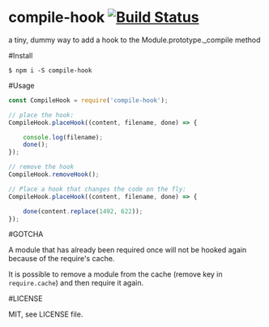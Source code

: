 # compile-hook [![Build Status](https://travis-ci.org/vdeturckheim/compile-hook.svg?branch=master)](https://travis-ci.org/vdeturckheim/compile-hook)
a tiny, dummy way to add a hook to the Module.prototype._compile method

#Install

```shell
$ npm i -S compile-hook
```

#Usage

```js
const CompileHook = require('compile-hook');

// place the hook:
CompileHook.placeHook((content, filename, done) => {

    console.log(filename);
    done();
});

// remove the hook
CompileHook.removeHook();

// Place a hook that changes the code on the fly:
CompileHook.placeHook((content, filename, done) => {

    done(content.replace(1492, 622));
});
```

#GOTCHA

A module that has already been required once will not be hooked again because of the require's cache.

It is possible to remove a module from the cache (remove key in `require.cache`) and then require it again.

#LICENSE

MIT, see LICENSE file.

